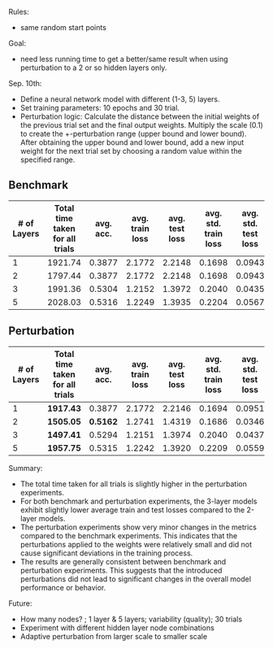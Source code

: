 Rules:
- same random start points

Goal:
- need less running time to get a better/same result when using perturbation to a 2 or so hidden layers only.


Sep. 10th:
- Define a neural network model with different (1-3, 5) layers.
- Set training parameters: 10 epochs and 30 trial.
- Perturbation logic: Calculate the distance between the initial weights of the previous trial set and the final output weights. Multiply the scale (0.1) to create the +-perturbation range (upper bound and lower bound). After obtaining the upper bound and lower bound, add a new input weight for the next trial set by choosing a random value within the specified range.

## Benchmark
| # of Layers | Total time taken for all trials | avg. acc. | avg. train loss | avg. test loss | avg. std. train loss | avg. std. test loss |
|-------------|---------------------------------|-----------|-----------------|----------------|---------------------|---------------------|
| 1           | 1921.74                         | 0.3877    | 2.1772          | 2.2148         | 0.1698              | 0.0943              |
| 2           | 1797.44                         | 0.3877    | 2.1772          | 2.2148         | 0.1698              | 0.0943              |
| 3           | 1991.36                         | 0.5304    | 1.2152          | 1.3972         | 0.2040              | 0.0435              |
| 5           | 2028.03                         | 0.5316    | 1.2249          | 1.3935         | 0.2204              | 0.0567              |


## Perturbation  
| # of Layers | Total time taken for all trials | avg. acc. | avg. train loss | avg. test loss | avg. std. train loss | avg. std. test loss |
|-------------|---------------------------------|-----------|-----------------|----------------|---------------------|---------------------|
| 1           | **1917.43**                      | 0.3877    | 2.1772          | 2.2146         | 0.1694              | 0.0951              |
| 2           | **1505.05**                      | **0.5162** | 1.2741          | 1.4319         | 0.1686              | 0.0346              |
| 3           | **1497.41**                      | 0.5294    | 1.2151          | 1.3974         | 0.2040              | 0.0437              |
| 5           | **1957.75**                      | 0.5315    | 1.2242          | 1.3920         | 0.2209              | 0.0559              |

Summary:
- The total time taken for all trials is slightly higher in the perturbation experiments.
- For both benchmark and perturbation experiments, the 3-layer models exhibit slightly lower average train and test losses compared to the 2-layer models. 
- The perturbation experiments show very minor changes in the metrics compared to the benchmark experiments. This indicates that the perturbations applied to the weights were relatively small and did not cause significant deviations in the training process.
- The results are generally consistent between benchmark and perturbation experiments. This suggests that the introduced perturbations did not lead to significant changes in the overall model performance or behavior.

Future: 
- How many nodes? ; 1 layer & 5 layers; variability (quality); 30 trials
- Experiment with different hidden layer node combinations
- Adaptive perturbation from larger scale to smaller scale
